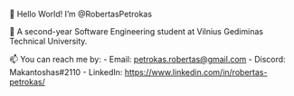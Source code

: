 👋 Hello World! I’m @RobertasPetrokas

🌱 A second-year Software Engineering student at Vilnius Gediminas Technical University.

📫 You can reach me by:
    - Email: petrokas.robertas@gmail.com 
    - Discord: Makantoshas#2110
    - LinkedIn: https://www.linkedin.com/in/robertas-petrokas/
  

